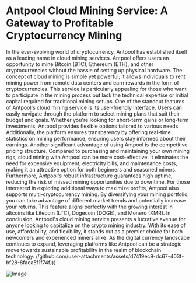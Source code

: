 # Antpool Cloud Mining Service: A Gateway to Profitable Cryptocurrency Mining
In the ever-evolving world of cryptocurrency, Antpool has established itself as a leading name in cloud mining services. Antpool offers users an opportunity to mine Bitcoin (BTC), Ethereum (ETH), and other cryptocurrencies without the hassle of setting up physical hardware. The concept of cloud mining is simple yet powerful; it allows individuals to rent mining power from remote data centers and earn rewards in the form of cryptocurrencies. This service is particularly appealing for those who want to participate in the mining process but lack the technical expertise or initial capital required for traditional mining setups.
One of the standout features of Antpool's cloud mining service is its user-friendly interface. Users can easily navigate through the platform to select mining plans that suit their budget and goals. Whether you're looking for short-term gains or long-term investments, Antpool provides flexible options tailored to various needs. Additionally, the platform ensures transparency by offering real-time statistics on mining performance, ensuring users stay informed about their earnings.
Another significant advantage of using Antpool is the competitive pricing structure. Compared to purchasing and maintaining your own mining rigs, cloud mining with Antpool can be more cost-effective. It eliminates the need for expensive equipment, electricity bills, and maintenance costs, making it an attractive option for both beginners and seasoned miners. Furthermore, Antpool's robust infrastructure guarantees high uptime, reducing the risk of missed mining opportunities due to downtime.
For those interested in exploring additional ways to maximize profits, Antpool also supports multi-cryptocurrency mining. By diversifying your mining portfolio, you can take advantage of different market trends and potentially increase your returns. This feature aligns perfectly with the growing interest in altcoins like Litecoin (LTC), Dogecoin (DOGE), and Monero (XMR).
In conclusion, Antpool's cloud mining service presents a lucrative avenue for anyone looking to capitalize on the crypto mining industry. With its ease of use, affordability, and flexibility, it stands out as a premier choice for both newcomers and experienced miners alike. As the digital currency landscape continues to expand, leveraging platforms like Antpool can be a strategic move towards sustainable profitability in the realm of blockchain technology. 
 //github.com/user-attachments/assets/d7419ec9-dc67-403f-bf28-8faea5f1f74f)))


![Image](https://github.com/user-attachments/assets/d7419ec9-dc67-403f-bf28-8faea5f1f74f)